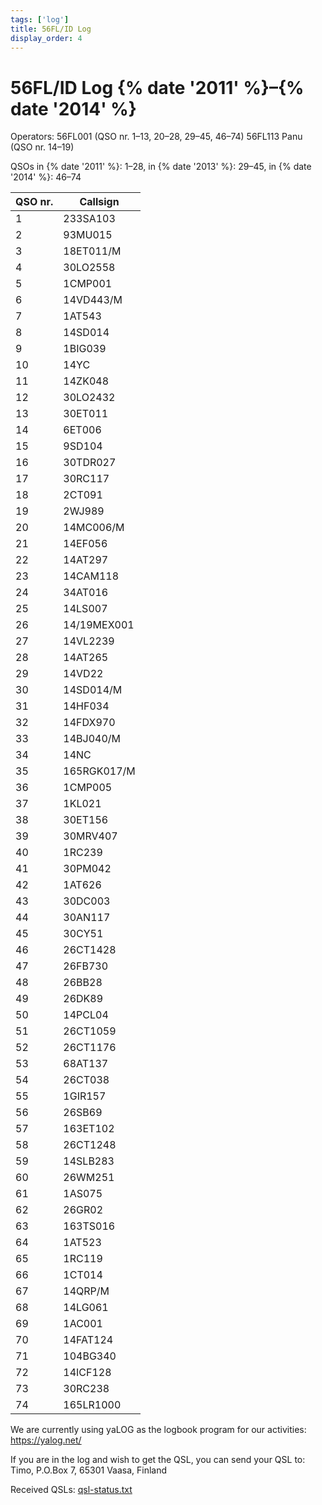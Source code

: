 ```yaml
---
tags: ['log']
title: 56FL/ID Log
display_order: 4
---
```


# 56FL/ID Log {% date '2011' %}&ndash;{% date '2014' %}

Operators: 56FL001 (QSO nr. 1&ndash;13, 20&ndash;28, 29&ndash;45, 46&ndash;74) 56FL113 Panu (QSO nr. 14&ndash;19)

QSOs in {% date '2011' %}: 1&ndash;28, in {% date '2013' %}: 29&ndash;45, in {% date '2014' %}: 46&ndash;74

<table class="log">
<thead>
<tr><th>QSO nr.</th><th>Callsign</th></tr>
</thead>
<tbody>
<tr><td>1</td><td>233SA103</td></tr>
<tr><td>2</td><td>93MU015</td></tr>
<tr><td>3</td><td>18ET011/M</td></tr>
<tr><td>4</td><td>30LO2558</td></tr>
<tr><td>5</td><td>1CMP001</td></tr>
<tr><td>6</td><td>14VD443/M</td></tr>
<tr><td>7</td><td>1AT543</td></tr>
<tr><td>8</td><td>14SD014</td></tr>
<tr><td>9</td><td>1BIG039</td></tr>
<tr><td>10</td><td>14YC</td></tr>
<tr><td>11</td><td>14ZK048</td></tr>
<tr><td>12</td><td>30LO2432</td></tr>
<tr><td>13</td><td>30ET011</td></tr>
<tr><td>14</td><td>6ET006</td></tr>
<tr><td>15</td><td>9SD104</td></tr>
<tr><td>16</td><td>30TDR027</td></tr>
<tr><td>17</td><td>30RC117</td></tr>
<tr><td>18</td><td>2CT091</td></tr>
<tr><td>19</td><td>2WJ989</td></tr>
<tr><td>20</td><td>14MC006/M</td></tr>
<tr><td>21</td><td>14EF056</td></tr>
<tr><td>22</td><td>14AT297</td></tr>
<tr><td>23</td><td>14CAM118</td></tr>
<tr><td>24</td><td>34AT016</td></tr>
<tr><td>25</td><td>14LS007</td></tr>
<tr><td>26</td><td>14/19MEX001</td></tr>
<tr><td>27</td><td>14VL2239</td></tr>
<tr><td>28</td><td>14AT265</td></tr>
<tr><td>29</td><td>14VD22</td></tr>
<tr><td>30</td><td>14SD014/M</td></tr>
<tr><td>31</td><td>14HF034</td></tr>
<tr><td>32</td><td>14FDX970</td></tr>
<tr><td>33</td><td>14BJ040/M</td></tr>
<tr><td>34</td><td>14NC</td></tr>
<tr><td>35</td><td>165RGK017/M</td></tr>
<tr><td>36</td><td>1CMP005</td></tr>
<tr><td>37</td><td>1KL021</td></tr>
<tr><td>38</td><td>30ET156</td></tr>
<tr><td>39</td><td>30MRV407</td></tr>
<tr><td>40</td><td>1RC239</td></tr>
<tr><td>41</td><td>30PM042</td></tr>
<tr><td>42</td><td>1AT626</td></tr>
<tr><td>43</td><td>30DC003</td></tr>
<tr><td>44</td><td>30AN117</td></tr>
<tr><td>45</td><td>30CY51</td></tr>
<tr><td>46</td><td>26CT1428</td></tr>
<tr><td>47</td><td>26FB730</td></tr>
<tr><td>48</td><td>26BB28</td></tr>
<tr><td>49</td><td>26DK89</td></tr>
<tr><td>50</td><td>14PCL04</td></tr>
<tr><td>51</td><td>26CT1059</td></tr>
<tr><td>52</td><td>26CT1176</td></tr>
<tr><td>53</td><td>68AT137</td></tr>
<tr><td>54</td><td>26CT038</td></tr>
<tr><td>55</td><td>1GIR157</td></tr>
<tr><td>56</td><td>26SB69</td></tr>
<tr><td>57</td><td>163ET102</td></tr>
<tr><td>58</td><td>26CT1248</td></tr>
<tr><td>59</td><td>14SLB283</td></tr>
<tr><td>60</td><td>26WM251</td></tr>
<tr><td>61</td><td>1AS075</td></tr>
<tr><td>62</td><td>26GR02</td></tr>
<tr><td>63</td><td>163TS016</td></tr>
<tr><td>64</td><td>1AT523</td></tr>
<tr><td>65</td><td>1RC119</td></tr>
<tr><td>66</td><td>1CT014</td></tr>
<tr><td>67</td><td>14QRP/M</td></tr>
<tr><td>68</td><td>14LG061</td></tr>
<tr><td>69</td><td>1AC001</td></tr>
<tr><td>70</td><td>14FAT124</td></tr>
<tr><td>71</td><td>104BG340</td></tr>
<tr><td>72</td><td>14ICF128</td></tr>
<tr><td>73</td><td>30RC238</td></tr>
<tr><td>74</td><td>165LR1000</td></tr>
</tbody>
</table>

We are currently using yaLOG as the logbook program for our activities: <a href="https://yalog.net/">https://yalog.net/</a>

If you are in the log and wish to get the QSL, you can send your QSL to: Timo, P.O.Box 7, 65301 Vaasa, Finland

Received QSLs: <a href="/files/qsl-status.txt">qsl-status.txt</a>
